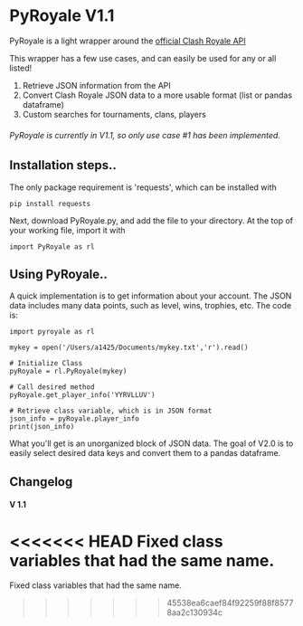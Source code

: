 # PyRoyale V1.1

PyRoyale is a light wrapper around the [official Clash Royale API](https://developer.clashroyale.com/#/)

This wrapper has a few use cases, and can easily be used for any or all listed!
1. Retrieve JSON information from the API
2. Convert Clash Royale JSON data to a more usable format (list or pandas dataframe)
3. Custom searches for tournaments, clans, players

###### PyRoyale is currently in V1.1, so only use case #1 has been implemented.

## Installation steps..

The only package requirement is 'requests', which can be installed with

``pip install requests``

Next, download PyRoyale.py, and add the file to your directory. At the top of your working file, import it with

``import PyRoyale as rl``

## Using PyRoyale..

A quick implementation is to get information about your account. The JSON data includes many data points, such as level, wins, trophies, etc. The code is:



```
import pyroyale as rl

mykey = open('/Users/a1425/Documents/mykey.txt','r').read()

# Initialize Class
pyRoyale = rl.PyRoyale(mykey)

# Call desired method
pyRoyale.get_player_info('YYRVLLUV')  

# Retrieve class variable, which is in JSON format
json_info = pyRoyale.player_info
print(json_info)
```

What you'll get is an unorganized block of JSON data. The goal of V2.0 is to easily select desired data keys and convert them to a pandas dataframe.


## Changelog

#### V 1.1
<<<<<<< HEAD
Fixed class variables that had the same name.
=======
Fixed class variables that had the same name.
>>>>>>> 45538ea6caef84f92259f88f85778aa2c130934c
